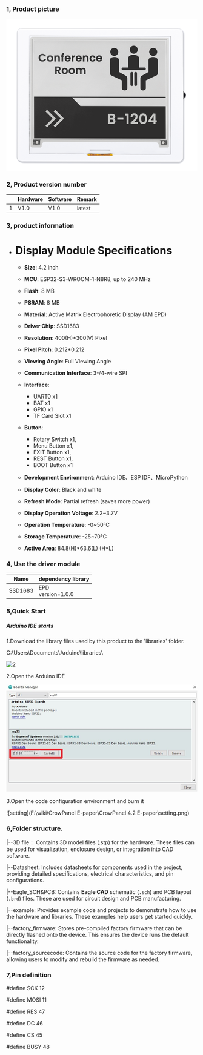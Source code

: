 ### 1, Product picture

![e-paper-4.2](./e-paper-4.2.png)

### 2, Product version number

|      | Hardware | Software | Remark |
| ---- | -------- | -------- | ------ |
| 1    | V1.0     | V1.0     | latest |

### 3, product information

- # Display Module Specifications

  - **Size**: 4.2 inch

  - **MCU**: ESP32-S3-WROOM-1-N8R8, up to 240 MHz

  - **Flash**: 8 MB

  - **PSRAM**: 8 MB

  - **Material**: Active Matrix Electrophoretic Display (AM EPD)

  - **Driver Chip**: SSD1683

  - **Resolution**: 400(H)*300(V) Pixel

  - **Pixel Pitch**: 0.212*0.212

  - **Viewing Angle**: Full Viewing Angle

  - **Communication Interface**: 3-/4-wire SPI

  - **Interface**:
    - UART0 x1
    - BAT x1
    - GPIO x1
    - TF Card Slot x1

  - **Button**:
    - Rotary Switch x1,
    - Menu Button x1, 
    - EXIT Button x1, 
    - REST Button x1, 
    - BOOT Button x1

  - **Development Environment**: Arduino IDE、ESP IDF、MicroPython

  - **Display Color**: Black and white

  - **Refresh Mode**: Partial refresh (saves more power)

  - **Display Operation Voltage**: 2.2~3.7V

  - **Operation Temperature**: -0~50℃

  - **Storage Temperature**: -25~70℃

  - **Active Area**: 84.8(H)\*63.6(L) (H*L)

### 4, Use the driver module

| Name    | dependency library     |
| ------- | ---------------------- |
| SSD1683 | EPD<br />version=1.0.0 |

### 5,Quick Start

##### Arduino IDE starts

1.Download the library files used by this product to the 'libraries' folder.

C:\Users\Documents\Arduino\libraries\

![2](https://github.com/user-attachments/assets/86c568bb-3921-4a07-ae91-62d7ce752e50)



2.Open the Arduino IDE

![Snipaste_2025-03-24_18-24-00](./Snipaste_2025-03-24_18-24-00.jpg)

3.Open the code configuration environment and burn it

![setting](F:\wiki\CrowPanel E-paper\CrowPanel 4.2 E-paper\setting.png)

### 6,Folder structure.

|--3D file： Contains 3D model files (.stp) for the hardware. These files can be used for visualization, enclosure design, or integration into CAD software.

|--Datasheet: Includes datasheets for components used in the project, providing detailed specifications, electrical characteristics, and pin configurations.

|--Eagle_SCH&PCB: Contains **Eagle CAD** schematic (`.sch`) and PCB layout (`.brd`) files. These are used for circuit design and PCB manufacturing.

|--example: Provides example code and projects to demonstrate how to use the hardware and libraries. These examples help users get started quickly.

|--factory_firmware: Stores pre-compiled factory firmware that can be directly flashed onto the device. This ensures the device runs the default functionality.

|--factory_sourcecode: Contains the source code for the factory firmware, allowing users to modify and rebuild the firmware as needed.

### 7,Pin definition

#define SCK 12

#define MOSI 11

#define RES 47

#define DC 46

#define CS 45

#define BUSY 48